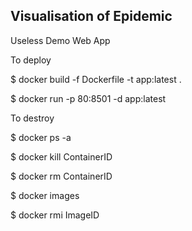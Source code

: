 ## Visualisation of Epidemic

Useless Demo Web App

To deploy

$ docker build -f Dockerfile -t app:latest .

$ docker run -p 80:8501 -d app:latest



To destroy

$ docker ps -a

$ docker kill ContainerID

$ docker rm ContainerID

$ docker images

$ docker rmi ImageID

